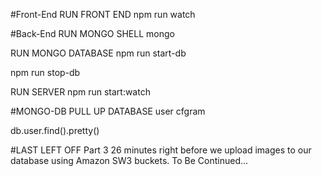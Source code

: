 #Front-End
RUN FRONT END
npm run watch


#Back-End
RUN MONGO SHELL
mongo

RUN MONGO DATABASE
npm run start-db

npm run stop-db

RUN SERVER
npm run start:watch

#MONGO-DB
PULL UP DATABASE
user cfgram

db.user.find().pretty()

#LAST LEFT OFF
Part 3 26 minutes right before we upload images to our database using Amazon SW3 buckets. To Be Continued... 